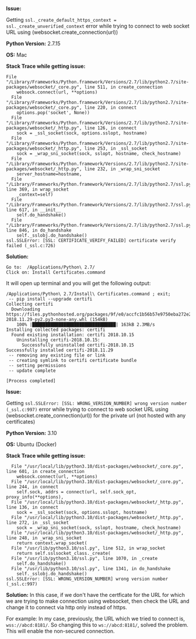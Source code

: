 **Issue:**

Getting `ssl._create_default_https_context = ssl._create_unverified_context` error while trying to connect to web socket URL using (websocket.create_connection(url))

**Python Version:** 2.7.15

**OS:** Mac

**Stack Trace while getting issue:** 
```
File "/Library/Frameworks/Python.framework/Versions/2.7/lib/python2.7/site-packages/websocket/_core.py", line 511, in create_connection
    websock.connect(url, **options)
  File "/Library/Frameworks/Python.framework/Versions/2.7/lib/python2.7/site-packages/websocket/_core.py", line 220, in connect
    options.pop('socket', None))
  File "/Library/Frameworks/Python.framework/Versions/2.7/lib/python2.7/site-packages/websocket/_http.py", line 126, in connect
    sock = _ssl_socket(sock, options.sslopt, hostname)
  File "/Library/Frameworks/Python.framework/Versions/2.7/lib/python2.7/site-packages/websocket/_http.py", line 253, in _ssl_socket
    sock = _wrap_sni_socket(sock, sslopt, hostname, check_hostname)
  File "/Library/Frameworks/Python.framework/Versions/2.7/lib/python2.7/site-packages/websocket/_http.py", line 232, in _wrap_sni_socket
    server_hostname=hostname,
  File "/Library/Frameworks/Python.framework/Versions/2.7/lib/python2.7/ssl.py", line 369, in wrap_socket
    _context=self)
  File "/Library/Frameworks/Python.framework/Versions/2.7/lib/python2.7/ssl.py", line 617, in __init__
    self.do_handshake()
  File "/Library/Frameworks/Python.framework/Versions/2.7/lib/python2.7/ssl.py", line 846, in do_handshake
    self._sslobj.do_handshake()
ssl.SSLError: [SSL: CERTIFICATE_VERIFY_FAILED] certificate verify failed (_ssl.c:726)
```

**Solution:** 
```
Go to:  /Applications/Python\ 2.7/
Click on: Install Certificates.command
```
It will open up terminal and you will get the following output: 
```
/Applications/Python\ 2.7/Install\ Certificates.command ; exit;
 -- pip install --upgrade certifi
Collecting certifi
  Downloading https://files.pythonhosted.org/packages/9f/e0/accfc1b56b57e9750eba272e24c4dddeac86852c2bebd1236674d7887e8a/certifi-2018.11.29-py2.py3-none-any.whl (154kB)
    100% |████████████████████████████████| 163kB 2.3MB/s 
Installing collected packages: certifi
  Found existing installation: certifi 2018.10.15
    Uninstalling certifi-2018.10.15:
      Successfully uninstalled certifi-2018.10.15
Successfully installed certifi-2018.11.29
 -- removing any existing file or link
 -- creating symlink to certifi certificate bundle
 -- setting permissions
 -- update complete

[Process completed]
```


**Issue:**

Getting `ssl.SSLError: [SSL: WRONG_VERSION_NUMBER] wrong version number (_ssl.c:997)` error while trying to connect to web socket URL using (websocket.create_connection(url)) for the private url (not hosted with any certificates) 

**Python Version:** 3.10

**OS:** Ubuntu (Docker) 

**Stack Trace while getting issue:** 

```
  File "/usr/local/lib/python3.10/dist-packages/websocket/_core.py", line 601, in create_connection
    websock.connect(url, **options)
  File "/usr/local/lib/python3.10/dist-packages/websocket/_core.py", line 244, in connect
    self.sock, addrs = connect(url, self.sock_opt, proxy_info(**options),
  File "/usr/local/lib/python3.10/dist-packages/websocket/_http.py", line 136, in connect
    sock = _ssl_socket(sock, options.sslopt, hostname)
  File "/usr/local/lib/python3.10/dist-packages/websocket/_http.py", line 272, in _ssl_socket
    sock = _wrap_sni_socket(sock, sslopt, hostname, check_hostname)
  File "/usr/local/lib/python3.10/dist-packages/websocket/_http.py", line 248, in _wrap_sni_socket
    return context.wrap_socket(
  File "/usr/lib/python3.10/ssl.py", line 512, in wrap_socket
    return self.sslsocket_class._create(
  File "/usr/lib/python3.10/ssl.py", line 1070, in _create
    self.do_handshake()
  File "/usr/lib/python3.10/ssl.py", line 1341, in do_handshake
    self._sslobj.do_handshake()
ssl.SSLError: [SSL: WRONG_VERSION_NUMBER] wrong version number (_ssl.c:997)
```

**Solution:** 
In this case, if we don't have the certficate for the URL for which we are trying to make connection using websocket, then check the URL and change it to connect via http only instead of https. 

For example: In my case, previously, the URL which we tried to connect is, `wss://abcd:8181/`. So changing this to `ws://abcd:8181/`, solved the problem. This will enable the non-secured connection. 

